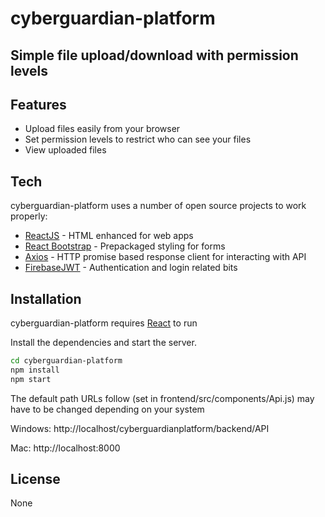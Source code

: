 # cyberguardian-platform
## Simple file upload/download with permission levels

## Features

- Upload files easily from your browser
- Set permission levels to restrict who can see your files
- View uploaded files

## Tech

cyberguardian-platform uses a number of open source projects to work properly:

- [ReactJS] - HTML enhanced for web apps
- [React Bootstrap] - Prepackaged styling for forms
- [Axios] - HTTP promise based response client for interacting with API
- [FirebaseJWT] - Authentication and login related bits

## Installation

cyberguardian-platform requires [React](https://react.dev/) to run

Install the dependencies and start the server.

```sh
cd cyberguardian-platform
npm install
npm start
```

The default path URLs follow (set in frontend/src/components/Api.js) may have to be changed depending on your system

Windows: http://localhost/cyberguardianplatform/backend/API

Mac: http://localhost:8000

## License

None

   [ReactJS]: <https://react.dev/>
   [Axios]: <https://axios-http.com/docs/intro>
   [FirebaseJWT]: <https://github.com/firebase/php-jwt>
   [React Bootstrap]: <https://react-bootstrap.github.io/>